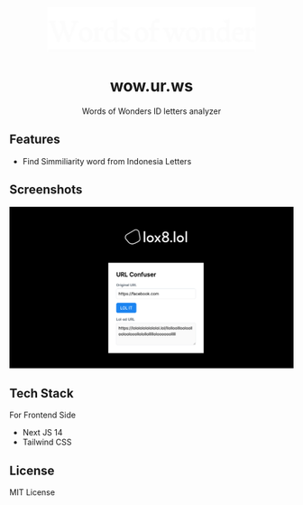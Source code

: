 <div align="center">
  <img src="public/docs/logo-white.png" width="370px" height="80px" alt="logo" />
  <h1>wow.ur.ws</h1>
  <p>Words of Wonders ID letters analyzer</p>
</div>

## Features

- Find Simmiliarity word from Indonesia Letters

## Screenshots

![ss 1](public/docs/ss.png)


## Tech Stack

For Frontend Side

- Next JS 14
- Tailwind CSS


## License

MIT License